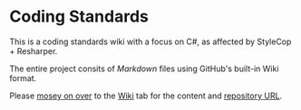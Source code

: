 Coding Standards
================

This is a coding standards wiki with a focus on C#, as affected by StyleCop + Resharper.

The entire project consits of *Markdown* files using GitHub's built-in Wiki format.

Please [mosey on over](https://github.com/A-frame/coding-standards/wiki) to the [Wiki](https://github.com/A-frame/coding-standards/wiki) tab for the content and [repository URL](https://github.com/A-frame/coding-standards.wiki.git).
